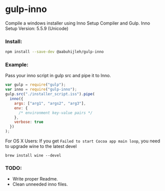 # gulp-inno

Compile a windows installer using Inno Setup Compiler and Gulp. Inno Setup Version: 5.5.9 (Unicode)

### Install:

```bash
npm install --save-dev @aabuhijleh/gulp-inno
```

### Example:

Pass your inno script in gulp src and pipe it to Inno.

```javascript
var gulp = require("gulp");
var inno = require("gulp-inno");
gulp.src("./installer_script.iss").pipe(
  inno({
    args: ["arg1", "args2", "arg3"],
    env: {
      /* environment key-value pairs */
    },
    verbose: true
  })
);
```

For OS X Users: If you get `Failed to start Cocoa app main loop`, you need to upgrade wine to the latest devel

`brew install wine --devel`

### TODO:

- Write proper Readme.
- Clean unneeded inno files.
